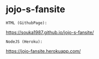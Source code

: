 # jojo-s-fansite

```
HTML (GithubPage):
```
https://souka1987.github.io/jojo-s-fansite/

```
NodeJS (Heroku):
```
https://jojo-fansite.herokuapp.com/